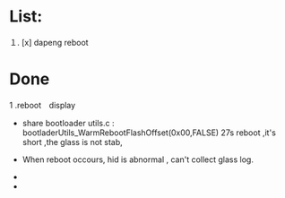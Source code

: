# List:
１. [x] dapeng reboot 

# Done 
1 .reboot　display

- share bootloader utils.c :  bootladerUtils_WarmRebootFlashOffset(0x00,FALSE)
  27s reboot  ,it's short ,the glass is not stab,

- When reboot occours, hid is abnormal , can't collect glass log.
- 
- 
